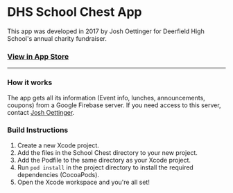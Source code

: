 DHS School Chest App
====================

This app was developed in 2017 by Josh Oettinger for Deerfield High School's annual charity fundraiser.

### [View in App Store](https://github.com/oettingerj/School-Chest.git "School Chest")

---

### How it works
The app gets all its information (Event info, lunches, announcements, coupons) from a Google Firebase server. If you need access to this server, contact [Josh Oettinger](mailto:joshkyle98@gmail.com "Email Josh Oettinger").

### Build Instructions
1.  Create a new Xcode project.
2.  Add the files in the School Chest directory to your new project.
3.  Add the Podfile to the same directory as your Xcode project.
3.  Run `pod install` in the project directory to install the required dependencies (CocoaPods).
4.  Open the Xcode workspace and you're all set!
